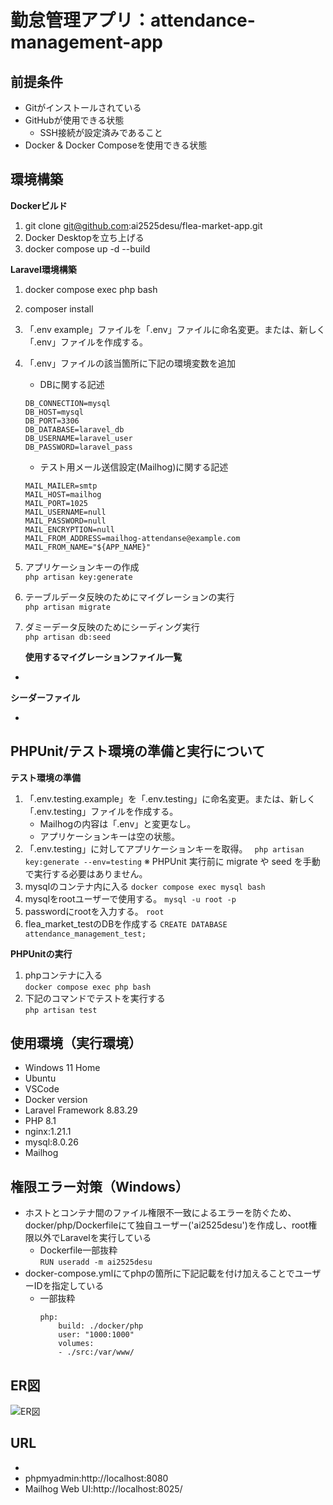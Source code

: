 # 勤怠管理アプリ：attendance-management-app
<!-- 10/17Laravelプロジェクト立ち上げ時に簡易記述 -->

## 前提条件
- Gitがインストールされている
- GitHubが使用できる状態
    - SSH接続が設定済みであること
- Docker & Docker Composeを使用できる状態

## 環境構築

**Dockerビルド**
1. git clone git@github.com:ai2525desu/flea-market-app.git
2. Docker Desktopを立ち上げる
3. docker compose up -d --build

**Laravel環境構築**
1. docker compose exec php bash
2. composer install
3. 「.env example」ファイルを「.env」ファイルに命名変更。または、新しく「.env」ファイルを作成する。
4. 「.env」ファイルの該当箇所に下記の環境変数を追加
    * DBに関する記述
    ```
    DB_CONNECTION=mysql
    DB_HOST=mysql
    DB_PORT=3306
    DB_DATABASE=laravel_db
    DB_USERNAME=laravel_user
    DB_PASSWORD=laravel_pass
    ```
    * テスト用メール送信設定(Mailhog)に関する記述
    ```
    MAIL_MAILER=smtp
    MAIL_HOST=mailhog
    MAIL_PORT=1025
    MAIL_USERNAME=null
    MAIL_PASSWORD=null
    MAIL_ENCRYPTION=null
    MAIL_FROM_ADDRESS=mailhog-attendanse@example.com
    MAIL_FROM_NAME="${APP_NAME}"
    ```
5. アプリケーションキーの作成<br>
    ``` php artisan key:generate ```
6. テーブルデータ反映のためにマイグレーションの実行<br>
    ``` php artisan migrate ```
7. ダミーデータ反映のためにシーディング実行<br>
    ``` php artisan db:seed ```

    **使用するマイグレーションファイル一覧**
<!-- 作成後、内容記述 -->
* 

**シーダーファイル**
<!-- 作成後内容記述 -->
* 

<!-- 10/17 PHPUnitテスト実行できるように各ファイル記述済みの状態。記述内容確認必ず -->
## PHPUnit/テスト環境の準備と実行について
**テスト環境の準備**
1. 「.env.testing.example」を「.env.testing」に命名変更。または、新しく「.env.testing」ファイルを作成する。
    - Mailhogの内容は「.env」と変更なし。
    - アプリケーションキーは空の状態。
2. 「.env.testing」に対してアプリケーションキーを取得。
    ``` php artisan key:generate --env=testing```
※ PHPUnit 実行前に migrate や seed を手動で実行する必要はありません。
3. mysqlのコンテナ内に入る
    ``` docker compose exec mysql bash ```
4. mysqlをrootユーザーで使用する。
    ``` mysql -u root -p ```
5. passwordにrootを入力する。
    ``` root ```
6. flea_market_testのDBを作成する
    ``` CREATE DATABASE attendance_management_test; ```

**PHPUnitの実行**
1. phpコンテナに入る<br>
    ``` docker compose exec php bash ```
2. 下記のコマンドでテストを実行する<br>
    ``` php artisan test ```

<!-- Ubuntu,VSCode,Docker最終記述で確定すること -->
## 使用環境（実行環境）
- Windows 11 Home
- Ubuntu 
- VSCode 
- Docker version 
- Laravel Framework 8.83.29
- PHP 8.1
- nginx:1.21.1
- mysql:8.0.26
- Mailhog

## 権限エラー対策（Windows）
* ホストとコンテナ間のファイル権限不一致によるエラーを防ぐため、docker/php/Dockerfileにて独自ユーザー('ai2525desu')を作成し、root権限以外でLaravelを実行している
    - Dockerfile一部抜粋<br>
    ```RUN useradd -m ai2525desu```
* docker-compose.ymlにてphpの箇所に下記記載を付け加えることでユーザーIDを指定している
    - 一部抜粋
        ```
        php:
            build: ./docker/php
            user: "1000:1000"
            volumes:
            - ./src:/var/www/
        ```

<!-- ER図完成後に.pngファイル貼り付け -->
## ER図
![ER図]()

<!-- 必要URL記載すること -->
## URL
* 
* phpmyadmin:http://localhost:8080
* Mailhog Web UI:http://localhost:8025/